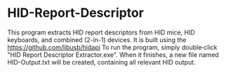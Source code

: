 # HID-Report-Descriptor
This program extracts HID report descriptors from HID mice, HID keyboards, and combined (2-in-1) devices. 
It is built using the https://github.com/libusb/hidapi
To run the program, simply double‑click "HID Report Descriptor Extractor.exe". When it finishes, a new file named HID-Output.txt will be created, containing all relevant HID output.
